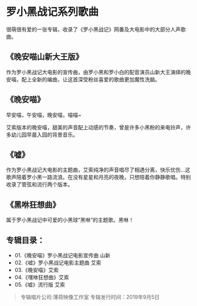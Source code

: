# 罗小黑战记系列歌曲

很萌很有爱的一张专辑，收录了《罗小黑战记》网番及大电影中的大部分人声歌曲。

## 《晚安喵山新大王版》
作为罗小黑战记大电影的宣传曲，由罗小黑和罗小白的配音演员山新大王演绎的晚安喵，配上全新的编曲，让这首深受粉丝喜爱的歌曲更加魔性洗脑。

## 《晚安喵》
早安喵，午安喵，晚安喵，喵喵~

艾索版本的晚安喵，甜美的声音配上动感的节奏，曾是许多小黑粉的来电铃声，许多幼儿园早晨入园的背景音乐。

## 《嘘》
作为罗小黑战记大电影的主题曲，艾索纯净的声音唱尽了相遇分离，快乐忧伤…这歌声陪着罗小黑一路流浪。在没有星星和月亮的夜晚，只想陪着你静静歌唱。特别收录了管弦和流行两个版本。

## 《黑咻狂想曲》
属于罗小黑战记中可爱的小黑球“黑咻”的主题歌。黑咻！

## 专辑目录：
- 01.《晚安喵》罗小黑战记电影宣传曲 山新
- 02.《嘘》罗小黑战记电影主题曲 艾索
- 03.《晚安喵》艾索
- 04.《嘿咻狂想曲》艾索
- 05.《嘘》流行版 艾索

>专辑唱片公司:薄荷映像工作室
>专辑发行时间：2019年9月5日
